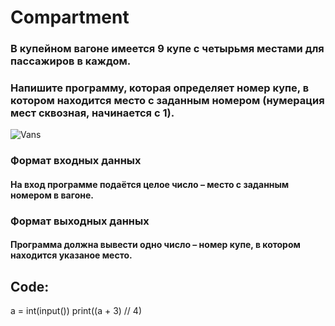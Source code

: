 # Compartment

### В купейном вагоне имеется 9 купе с четырьмя местами для пассажиров в каждом.
### Напишите программу, которая определяет номер купе, в котором находится место с заданным номером (нумерация мест сквозная, начинается с 1).

![Vans](https://user-images.githubusercontent.com/101666279/231869502-d265bce1-7143-4f26-9544-8709191e4d48.png)

### Формат входных данных
#### На вход программе подаётся целое число – место с заданным номером в вагоне.

### Формат выходных данных
#### Программа должна вывести одно число – номер купе, в котором находится указаное место.

## Code:

a = int(input())
print((a + 3) // 4)
